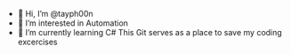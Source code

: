 - 👋 Hi, I’m @tayph00n
- 👀 I’m interested in Automation
- 🌱 I’m currently learning C#
This Git serves as a place to save my coding excercises

<!---
tayph00n/tayph00n is a ✨ special ✨ repository because its `README.md` (this file) appears on your GitHub profile.
You can click the Preview link to take a look at your changes.
--->
